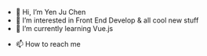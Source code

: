 - 👋 Hi, I’m Yen Ju Chen
- 👀 I’m interested in Front End Develop & all cool new stuff
- 🌱 I’m currently learning Vue.js
<!-- - 💞️ I’m looking to collaborate on ... -->
- 📫 How to reach me 

<!---
ariel7234/ariel7234 is a ✨ special ✨ repository because its `README.md` (this file) appears on your GitHub profile.
You can click the Preview link to take a look at your changes.
--->
